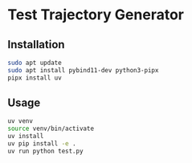 # Test Trajectory Generator

## Installation

```bash
sudo apt update
sudo apt install pybind11-dev python3-pipx
pipx install uv
```

## Usage

```bash
uv venv
source venv/bin/activate
uv install
uv pip install -e .
uv run python test.py
```
